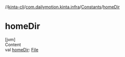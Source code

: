 //[kinta-cli](../../../index.md)/[com.dailymotion.kinta.infra](../index.md)/[Constants](index.md)/[homeDir](home-dir.md)



# homeDir  
[jvm]  
Content  
val [homeDir](home-dir.md): [File](https://docs.oracle.com/javase/8/docs/api/java/io/File.html)  



